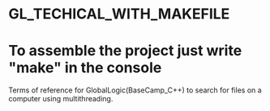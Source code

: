 # GL_TECHICAL_WITH_MAKEFILE
# To assemble the project just write "make" in the console
Terms of reference for GlobalLogic(BaseCamp_C++) to search for files on a computer using multithreading.
